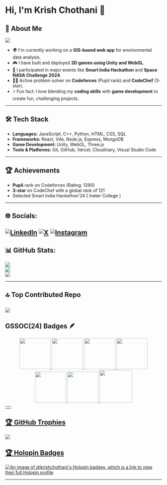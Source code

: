 # Hi, I'm Krish Chothani 👋

## 🚀 About Me
[![](https://visitcount.itsvg.in/api?id=KrishChothani&label=Profile%20Views&color=0&icon=5&pretty=true)](https://visitcount.itsvg.in)


- 🌍 I'm currently working on a **GIS-based web app** for environmental data analysis.
- 🎮 I have built and deployed **3D games using Unity and WebGL**.
- 🔭 I participated in major events like **Smart India Hackathon** and **Space NASA Challenge 2024**.
- 👨‍💻 Active problem solver on **Codeforces** (Pupil rank) and **CodeChef** (3-star).
- ⚡ Fun fact: I love blending my **coding skills** with **game development** to create fun, challenging projects.

---

## 🛠️ Tech Stack

- **Languages:** JavaScript, C++, Python, HTML, CSS, SQL
- **Frameworks:** React, Vite, Node.js, Express, MongoDB
- **Game Development:** Unity, WebGL, Three.js
- **Tools & Platforms:** Git, GitHub, Vercel, Cloudinary, Visual Studio Code

---

## 🏆 Achievements

- **Pupil** rank on Codeforces (Rating: 1290)
- **3-star** on CodeChef with a global rank of 121
- Selected Smart India Hackethon'24 [ Ineter College ]

---
## 🌐 Socials:
[![LinkedIn](https://img.shields.io/badge/LinkedIn-%230077B5.svg?logo=linkedin&logoColor=white)](https://www.linkedin.com/in/krish-chothani-797598284/)
[![X](https://img.shields.io/badge/X-black.svg?logo=X&logoColor=white)](https://github.com/KrishChothani) 
[![Instagram](https://img.shields.io/badge/instagram-%230077B5.svg?logo=instagram)](https://www.instagram.com/krishchothani_259/) 
---
## 📊 GitHub Stats:
![](https://github-readme-stats.vercel.app/api?username=KrishChothani&theme=dark&hide_border=false&include_all_commits=false&count_private=false)<br/>
![](https://github-readme-streak-stats.herokuapp.com/?user=KrishChothani&theme=dark&hide_border=false)<br/>
![](https://github-readme-stats.vercel.app/api/top-langs/?username=KrishChothani&theme=dark&hide_border=false&include_all_commits=false&count_private=false&layout=compact)

---
## 🔝 Top Contributed Repo
![](https://github-contributor-stats.vercel.app/api?username=KrishChothani&limit=5&theme=dark&combine_all_yearly_contributions=true)
---
## GSSOC(24) Badges 🪶
<div style='display:flex; align-items:center; gap: 10px;' align='center'><a href="https://gssoc.girlscript.tech/leaderboard">
<img src="https://raw.githubusercontent.com/GSSoC24/Postman-Challenge/main/docs/assets/Postman%20White.png" width="100px" height="100px" />
  <img src="https://raw.githubusercontent.com/GSSoC24/Postman-Challenge/main/docs/assets/1.png" width="100px" height="100px" />
  <img src="https://raw.githubusercontent.com/GSSoC24/Postman-Challenge/main/docs/assets/2.png" width="100px" height="100px" />
   <img src="https://raw.githubusercontent.com/GSSoC24/Postman-Challenge/main/docs/assets/3.png" width="100px" height="100px" />
  <img src="https://raw.githubusercontent.com/GSSoC24/Postman-Challenge/main/docs/assets/4.png" width="100px" height="100px" />
  <img src="https://raw.githubusercontent.com/GSSoC24/Postman-Challenge/main/docs/assets/5.png" width="100px" height="100px" />
 <img src="https://raw.githubusercontent.com/GSSoC24/Postman-Challenge/main/docs/assets/6.png" width="105px" height="105px" />
 <!--  <img src="https://raw.githubusercontent.com/GSSoC24/Postman-Challenge/main/docs/assets/7.png" width="100px" height="100px" />
  <img src="https://raw.githubusercontent.com/GSSoC24/Postman-Challenge/main/docs/assets/8.png" width="100px" height="100px" /></a> -->
</div>
---
  
## 🏆 GitHub Trophies
![](https://github-profile-trophy.vercel.app/?username=KrishChothani&theme=radical&no-frame=false&no-bg=true&margin-w=4)
## 🏆 Holopin Badges
[![An image of @krishchothani's Holopin badges, which is a link to view their full Holopin profile](https://holopin.me/krishchothani)](https://holopin.io/@krishchothani)


---


